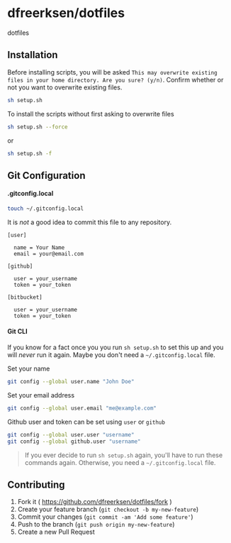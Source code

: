 # dfreerksen/dotfiles

dotfiles

## Installation

Before installing scripts, you will be asked `This may overwrite existing files in your home directory. Are you sure? (y/n)`. Confirm whether or not you want to overwrite existing files.

```bash
sh setup.sh
```

To install the scripts without first asking to overwrite files

```bash
sh setup.sh --force
```

or

```bash
sh setup.sh -f
```

## Git Configuration

#### .gitconfig.local

```bash
touch ~/.gitconfig.local
```

It is *not* a good idea to commit this file to any repository.

```
[user]

  name = Your Name
  email = your@email.com

[github]

  user = your_username
  token = your_token

[bitbucket]

  user = your_username
  token = your_token
```

#### Git CLI

If you know for a fact once you you run `sh setup.sh` to set this up and you will *never* run it again. Maybe you don't need a `~/.gitconfig.local` file.

Set your name

```bash
git config --global user.name "John Doe"
```

Set your email address

```bash
git config --global user.email "me@example.com"
```

Github user and token can be set using `user` or `github`

```bash
git config --global user.user "username"
git config --global github.user "username"
```

> If you ever decide to run `sh setup.sh` again, you'll have to run these commands again. Otherwise, you need a `~/.gitconfig.local` file.

## Contributing

1. Fork it ( https://github.com/dfreerksen/dotfiles/fork )
2. Create your feature branch (`git checkout -b my-new-feature`)
3. Commit your changes (`git commit -am 'Add some feature'`)
4. Push to the branch (`git push origin my-new-feature`)
5. Create a new Pull Request
